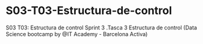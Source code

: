 # S03-T03-Estructura-de-control
S03 T03: Estructura de control
Sprint 3 .Tasca 3 Estructura de control (Data Science bootcamp by @IT Academy - Barcelona Activa)
